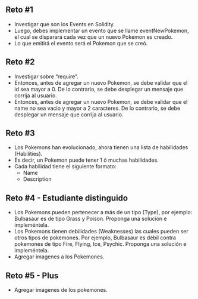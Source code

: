 <h2>Reto #1</h2>

- Investigar que son los Events en Solidity.
- Luego, debes implementar un evento que se llame eventNewPokemon, el cual se disparará cada vez que un nuevo Pokemon es creado.
- Lo que emitirá el evento será el Pokemon que se creó.

<h2>Reto #2</h2>

- Investigar sobre “require”.
- Entonces, antes de agregar un nuevo Pokemon,  se debe validar que el id sea mayor a 0. De lo contrario, se debe desplegar un mensaje que corrija al usuario.
- Entonces, antes de agregar un nuevo Pokemon,  se debe validar que el name no sea vacio y mayor a 2 caracteres. De lo contrario, se debe desplegar un mensaje que corrija al usuario.

<h2>Reto #3</h2>

- Los Pokemons han evolucionado, ahora tienen una lista de habilidades (Habilities).
- Es decir, un Pokemon puede tener 1 ó muchas habilidades.
- Cada habilidad tiene el siguiente formato:
    - Name
    - Description


<h2>Reto #4 - Estudiante distinguido </h2>

- Los Pokemons  pueden pertenecer a más de un tipo (Type), por ejemplo: Bulbasaur es de tipo Grass y Poison. Proponga una solución e impleméntela. 
- Los Pokemons  tienen debilidades (Weaknesses) las cuales pueden ser otros tipos de pokemones. Por ejemplo, Bulbasaur es débil contra pokemones de tipo Fire, Flying, Ice, Psychic. Proponga una solución e impleméntela.
- Agregar imagenes a los Pokemones.
 

<h2>Reto #5 - Plus</h2>

- Agregar imágenes de los pokemones.
